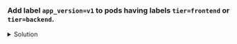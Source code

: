 ### Add label `app_version=v1` to pods having labels `tier=frontend` or `tier=backend`.

<details><summary>Solution</summary>
  <p>

    ```bash
      k label pod -l "tier in (frontend,backend)" app_version=v1
    ```

  </p>
</details>
